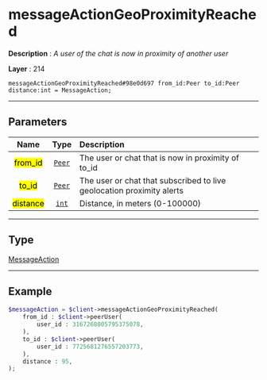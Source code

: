 # messageActionGeoProximityReached

**Description** : *A user of the chat is now in proximity of another user*

**Layer** : 214

```tl
messageActionGeoProximityReached#98e0d697 from_id:Peer to_id:Peer distance:int = MessageAction;
```

---

## Parameters

| Name | Type | Description |
| :---: | :---: | :--- |
| <mark>from_id</mark> | [`Peer`](type/Peer) | The user or chat that is now in proximity of to_id |
| <mark>to_id</mark> | [`Peer`](type/Peer) | The user or chat that subscribed to live geolocation proximity alerts |
| <mark>distance</mark> | [`int`](type/int) | Distance, in meters (0-100000) |

---

## Type

[MessageAction](type/MessageAction)

---

## Example

```php
$messageAction = $client->messageActionGeoProximityReached(
	from_id : $client->peerUser(
		user_id : 3167268005795375078,
	),
	to_id : $client->peerUser(
		user_id : 7725681276557203773,
	),
	distance : 95,
);
```